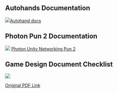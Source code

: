 ## Autohands Documentation

![](https://app.gitbook.com/public/emojis/1f44b.png?v=6.0.0)[Autohand docs](https://earnest-robot.gitbook.io/auto-hand-docs/)


## Photon Pun 2 Documentation

![](https://doc-api.photonengine.com/touch-icon-192x192.png) [Photon Unity Networking Pun 2](https://doc-api.photonengine.com/en/pun/current/index.html)
## Game Design Document Checklist

![](https://files.gitbook.com/v0/b/gitbook-x-prod.appspot.com/o/spaces%2FzEvx3iaNahKdI6NP97KL%2Fuploads%2FXC1xxTPEs5qXZMYMycyH%2Fimage.png?alt=media&token=514a98fb-e69f-44a3-9aae-b59254e100e2)

[Original PDF Link](https://connect-prd-cdn.unity.com/20191004/4be5cf7a-c2b2-48f8-bbdb-6c0233df7a0e/Game%20Design%20Document%20Checklist.pdf)